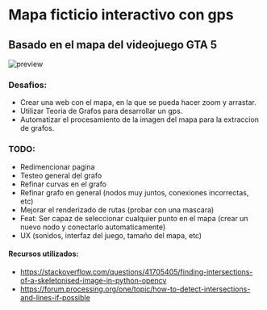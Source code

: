 # Mapa ficticio interactivo con gps
## Basado en el mapa del videojuego GTA 5

![preview](https://github.com/user-attachments/assets/cc2e67c2-8412-40fe-b865-b0ee943d5a84)

### Desafios:
* Crear una web con el mapa, en la que se pueda hacer zoom y arrastar.
* Utilizar Teoria de Grafos para desarrollar un gps.
* Automatizar el procesamiento de la imagen del mapa para la extraccion de grafos.

### TODO:
* Redimencionar pagina
* Testeo general del grafo
* Refinar curvas en el grafo
* Refinar grafo en general (nodos muy juntos, conexiones incorrectas, etc)
* Mejorar el renderizado de rutas (probar con una mascara)
* Feat: Ser capaz de seleccionar cualquier punto en el mapa (crear un nuevo nodo y conectarlo automaticamente)
* UX (sonidos, interfaz del juego, tamaño del mapa, etc)

#### Recursos utilizados:
- https://stackoverflow.com/questions/41705405/finding-intersections-of-a-skeletonised-image-in-python-opencv
- https://forum.processing.org/one/topic/how-to-detect-intersections-and-lines-if-possible

